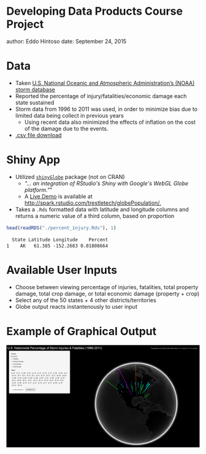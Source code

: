 Developing Data Products Course Project
========================================================
author: Eddo Hintoso
date: September 24, 2015

Data
========================================================

- Taken [U.S. National Oceanic and Atmospheric Administration’s (NOAA) storm database](https://www.ncdc.noaa.gov/stormevents/)
- Reported the percentage of injury/fatalities/economic damage each state sustained
- Storm data from 1996 to 2011 was used, in order to minimize bias due to limited data being collect in previous years
    - Using recent data also minimized the effects of inflation on the cost of the damage due to the events.
- [.csv file download](https://d396qusza40orc.cloudfront.net/repdata%2Fdata%2FStormData.csv.bz2)

Shiny App
========================================================

- Utilized [`shinyGlobe`](https://github.com/trestletech/shinyGlobe) package (not on CRAN)
    - *"... an integration of RStudio's Shiny with Google's WebGL Globe platform."*"
    - A [Live Demo](http://spark.rstudio.com/trestletech/globePopulation/) is available at <http://spark.rstudio.com/trestletech/globePopulation/.>
- Takes a `.Rds` formatted data with latitude and longitude columns and returns a numeric value of a third column, based on proportion


```r
head(readRDS("./percent_injury.Rds"), 1)
```

```
  State Latitude Longitude    Percent
1    AK   61.385 -152.2683 0.01808664
```

Available User Inputs
========================================================

- Choose between viewing percentage of injuries, fatalities, total property damage, total crop damage, or total economic damage (property + crop)
- Select any of the 50 states + 4 other districts/territories
- Globe output reacts instantenously to user input

Example of Graphical Output
========================================================

![](./shinyGlobe.PNG)


